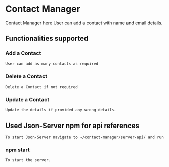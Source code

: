 # Contact Manager
Contact Manager here User can add a contact with name and email details.
## Functionalities supported
### Add a Contact
    User can add as many contacts as required
### Delete a Contact
    Delete a Contact if not required
### Update a Contact
    Update the details if provided any wrong details.

## Used Json-Server npm for api references
    To start Json-Server navigate to ~/contact-manager/server-api/ and run 
### npm start
    To start the server.